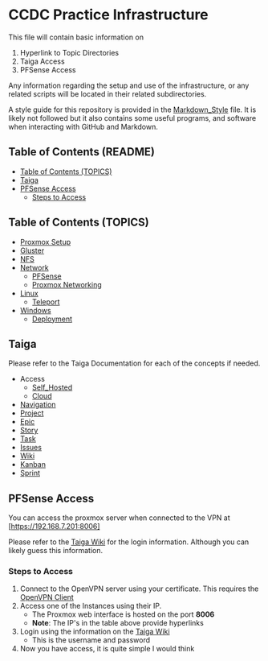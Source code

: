# CCDC Practice Infrastructure <!-- omit from toc -->
This file will contain basic information on 

1. Hyperlink to Topic Directories
2. Taiga Access 
3. PFSense Access


Any information regarding the setup and use of the infrastructure, or any related scripts will be located in their related subdirectories.

A style guide for this repository is provided in the [Markdown_Style](./Markdown_Style.md) file. It is likely not followed but it also contains some useful programs, and software when interacting with GitHub and Markdown.

## Table of Contents (README) <!-- omit from toc -->
- [Table of Contents (TOPICS)](#table-of-contents-topics)
- [Taiga](#taiga)
- [PFSense Access](#pfsense-access)
  - [Steps to Access](#steps-to-access)

## Table of Contents (TOPICS) 
* [Proxmox Setup](./Proxmox/README.md)
* [Gluster](./Shared_Filesystem/Gluster/README.md)
* [NFS](./Shared_Filesystem/NFSserver/README.md)
* [Network](Network/README.md)
  * [PFSense](Network/PFSense/README.md)
  * [Proxmox Networking](Network/Proxmox/README.md)
* [Linux](Linux/README.md)
  * [Teleport](Linux/Teleport/README.md) 
* [Windows](Windows/README.md)
  * [Deployment](Windows/Deployment/ProxmoxSetup.pdf) 

## Taiga 
Please refer to the Taiga Documentation for each of the concepts if needed.
* Access
  * [Self_Hosted](./Task-Managment-Workflow/Taiga/Access_Self_Hosted.md)
  * [Cloud](./Task-Managment-Workflow/Taiga/Access_Cloud.md)
* [Navigation](./Task-Managment-Workflow/Taiga/Navigation.md)
* [Project](./Task-Managment-Workflow/Taiga/Project.md)
* [Epic](./Task-Managment-Workflow/Taiga/Epics.md)
* [Story](./Task-Managment-Workflow/Taiga/Stories.md)
* [Task](./Task-Managment-Workflow/Taiga/Tasks.md)
* [Issues](./Task-Managment-Workflow/Taiga/Issues.md)
* [Wiki](./Task-Managment-Workflow/Taiga/Wiki.md)
* [Kanban](./Task-Managment-Workflow/Taiga/Kanban.md)
* [Sprint](./Task-Managment-Workflow/Taiga/Taiga_Sprints.md)

<!--If you are looking at this in the far future (or even the near future), then it's likely the Taiga will not exist. Hopefully, we are able to preserve the Wiki entries somewhere here!

Otherwise the following are instructions on how we can access Taiga.
### Login/Register
1. Utilize the OpenVPN Certificate you have to access the CyberRange network. A successful connection is shown below. Contact someone (known at the time) to get a certificate if you do not have one.
    
    <img src="Images/Taiga-OpenVPN.png" width=200>
2. Open a web-browser and navigate to [https://taiga.cyber.uml.edu/](https://taiga.cyber.uml.edu/). Unless you have a Cyber-Range TLS Certificate in your trusted certificate store you will see a warning as shown below. This will vary from browser to browser (Microsoft Edge is shown below).
    
    <img src="Images/Taiga-Warning.png" width=800>
3. Acknowledge the warning if there is one.
    
    <img src="Images/Tiaga-Continue.png" width=800>
4. If you are not logged in, you should see the blank login screen below.
    
    <img src="Images/Taiga-Home.png" width=800>
5. If you have an account click **Login** at the top right and enter your information.
    
    <img src="Images/Taiga-Login.png" width=800>
6. Otherwise click **Register** at the top right and fill in all fields.
    
    <img src="Images/Taiga-Register.png" width=800>

### Access Project
1. We assume at this point you have both created a Taiga account and logged in. You should see something like the following.
    
    <img src="Images/Taiga-Home-Logged.png" width=800> 
2. Additionally you should be added to a Project by one of the other users (admins). Once you are added to the project go to the top left and click projects. You will see something like the following.
    
    <img src="Images/Taiga-Projects.png" width=800>
3. Click on the project that you would like to access, you should see something like the following. Notice the additional options on the Left.
    
    <img src="Images/Taiga-Project-Home.png" width=800>

### Access Epic
1. Click on the Epic tab on the *left*, it is highlighted below.
    
    <img src="Images/Taiga-Project-Home-Epics.png" width=800>
2. Once this is done you should see all the epics (Top Level Tasks) in the project. An example is shown below.
    
    <img src="Images/Taiga-Epics.png" width=800>
3. Click on the Epic and you will be able access and create User Stories as shown below.
    
    <img src="Images/Taiga-Epic-Internal.png" width=800>
4. We can then click on an existing User Story to add individual tasks as shown below.
    <img src="Images/Taiga-User-Story.png" width=800>
    * From this we can leave notes and access the tasks. Tasks are the smallest unit of organization, we cannot subdivide further and only one user can be assigned to a task in Taiga.

### Access Sprint 
1. Click on the Scrum tab on the *left* it is highlighted below.
    
    <img src="Images/Taiga-Project-Home-Sprint.png" width=800>
2. From this we will get a drop down and can select a Sprint or access *Backlog* from which we can create a sprint and add user stories (By dragging and dropping to the right)
    
    <img src="Images/Taiga-Sprint-Drop.png" width=200>
3. The Backlog allows us to add User Stories to the sprints displayed on the *right* side of the screen. We can also access the sprints from the list on the *right*
    
    <img src="Images/Taiga-Sprint.png" width=800>
4. Once we have selected sprint, the internal page is shown below. It displays a Kanban board where we can move tasks around, view related tasks, view user stories, and add tasks to the user stories.
    
    <img src="Images/Taiga-Sprint-Internal.png" width=800>

### Access Wiki 
1. Click on the Wiki tab on the *left* it is highlighted below
   
   <img src="Images/Taiga-Project-Home-Wiki.png" width=800>
2. Once we have done that, we can see the Main Wiki Page for the Project

    <img src="Images/Taiga-Wiki.png" width=800>
    * On the left we can see Bookmarks (Pages). Once we have selected them we can leave notes, attachments, and see the previous edit history

### Access Issues
1. Click on the Issues tab on the *left* it is highlighted below
    
    <img src="Images/Taiga-Project-Home-Issues.png" width=800>
2. From here we can click "New Issue" button on the top right
    
    <img src="Images/Taiga-Issues.png" width=800>
3. Once we have done so, we can fill out the issue with the topic and necessary information. You can assign it to a user or ask someone else to do so.
    
    <img src="Images/Taiga-Issue-Internal.png" width=800>
-->
## PFSense Access 
You can access the proxmox server when connected to the VPN at [https://192.168.7.201:8006]


<!-- ### System Info
Proxmox Infrastructure Reference
| PC Number | Hostname | IP |
| --------- | -------- | -- |
| WAN-35    | Proxmox5 | [192.168.0.114](https://192.168.0.114:8006/#v1:0:18:4:5:=contentIso:::::5) |
| WAN-36    | Proxmox4 | [192.168.0.87](https://192.168.0.87:8006/#v1:0:18:4:5:=contentIso:::::5) |
| WAN-37    | Proxmox3 | [192.168.0.118](https://192.168.0.118:8006/#v1:0:18:4:5:=contentIso:::::5) |
| WAN-38    | Proxmox2 | [192.168.0.159](https://192.168.0.159:8006/#v1:0:18:4:5:=contentIso:::::5) |
| WAN-40    | Proxmox1 | [192.168.0.223](https://192.168.0.223:8006/#v1:0:18:4:5:=contentIso:::::5) | -->

<!-- (Currently has the Cluster has been started with the above information) -->

Please refer to the [Taiga Wiki](https://taiga.cyber.uml.edu/project/ccdc-2024-team/wiki/practice-infrastructure) for the login information. Although you can likely guess this information.

### Steps to Access
1. Connect to the OpenVPN server using your certificate. This requires the [OpenVPN Client](https://openvpn.net/client/)
2. Access one of the Instances using their IP. 
    * The Proxmox web interface is hosted on the port **8006**
    * **Note**: The IP's in the table above provide hyperlinks
3. Login using the information on the [Taiga Wiki](https://taiga.cyber.uml.edu/project/ccdc-2024-team/wiki/practice-infrastructure)
    * This is the username and password
4. Now you have access, it is quite simple I would think
